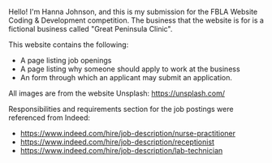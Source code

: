 Hello! I'm Hanna Johnson, and this is my submission for the FBLA Website Coding & Development competition. The business that the website is for is a fictional business called "Great Peninsula Clinic". 

This website contains the following: 
- A page listing job openings
- A page listing why someone should apply to work at the business
- An form through which an applicant may submit an application.

All images are from the website Unsplash: https://unsplash.com/

Responsibilities and requirements section for the job postings were referenced from Indeed:
- https://www.indeed.com/hire/job-description/nurse-practitioner
- https://www.indeed.com/hire/job-description/receptionist
- https://www.indeed.com/hire/job-description/lab-technician
